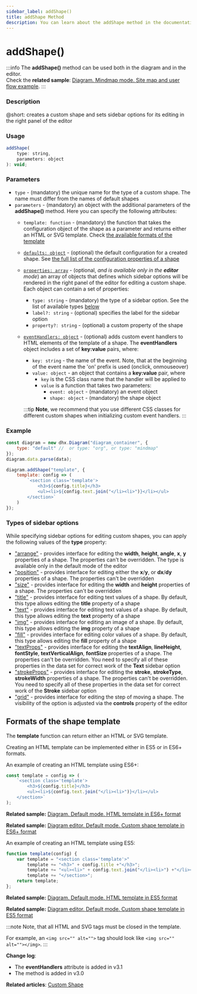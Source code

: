 ```yaml
---
sidebar_label: addShape()
title: addShape Method
description: You can learn about the addShape method in the documentation of the DHTMLX JavaScript Diagram library. Browse developer guides and API reference, try out code examples and live demos, and download a free 30-day evaluation version of DHTMLX Diagram.
---
```


# addShape()

:::info
The **addShape()** method can be used both in the diagram and in the editor. <br>Check the **related sample**: [Diagram. Mindmap mode. Site map and user flow example](https://snippet.dhtmlx.com/do1jwmw1).
:::

### Description

@short: creates a custom shape and sets sidebar options for its editing in the right panel of the editor

### Usage

~~~jsx 
addShape(
    type: string, 
    parameters: object
): void;
~~~

### Parameters

- `type` - (mandatory) the unique name for the type of a custom shape. The name must differ from the names of default shapes
- `parameters` - (mandatory) an object with the additional parameters of the **addShape()** method. Here you can specify the following attributes:
    - `template: function` - (mandatory) the function that takes the configuration object of the shape as a parameter and returns either an HTML or SVG template. Check [the available formats of the template](#formats-of-the-shape-template)
    - [`defaults: object`](../../../shapes/custom_shape/) - (optional) the default configuration for a created shape. See [the full list of the configuration properties of a shape](../../../shapes/configuration_properties/)
    - [`properties: array`](../../../guides/diagram_editor/right_panel/#configuring-options-for-editing-custom-shapes) - (optional, <i>and is available only in the **editor** mode</i>) an array of objects that defines which sidebar options will be rendered in the right panel of the editor for editing a custom shape. Each object can contain a set of properties:
        - `type: string` - (mandatory) the type of a sidebar option. See the list of available types [below](#types-of-sidebar-options)
        - `label?: string` - (optional) specifies the label for the sidebar option
        - `property?: string` - (optional) a custom property of the shape
    - [`eventHandlers: object`](../../../shapes/custom_shape/#event-handlers-for-custom-shapes) - (optional) adds custom event handlers to HTML elements of the template of a shape. The **eventHandlers** object includes a set of **key:value** pairs, where:
        - `key: string` - the name of the event. Note, that at the beginning of the event name the 'on' prefix is used (onclick, onmouseover)
        - `value: object` - an object that contains a **key:value** pair, where 
          - `key` is the CSS class name that the handler will be applied to
          - `value` is a function that takes two parameters:
            - `event: object` - (mandatory) an event object
            - `shape: object` - (mandatory) the shape object
         
        :::tip
        **Note**, we recommend that you use different CSS classes for different custom shapes when initializing custom event handlers.
        :::

### Example

~~~jsx {6-12}
const diagram = new dhx.Diagram("diagram_container", {
	type: "default" //  or type: "org", or type: "mindmap"
});
diagram.data.parse(data);

diagram.addShape("template", {
	template: config => (
    	`<section class='template'>
         	<h3>${config.title}</h3>
         	<ul><li>${config.text.join("</li><li>")}</li></ul>
     	</section>`
	)	
});
~~~



### Types of sidebar options

While specifying sidebar options for editing custom shapes, you can apply the following values of the **type** property:

- ["arrange"](../../../guides/diagram_editor/right_panel/#arrange) - provides interface for editing the **width**, **height**, **angle**, **x**, **y** properties of a shape. The properties can't be overridden. The type is available only in the default mode of the editor
- ["position"](../../../guides/diagram_editor/right_panel/#position) - provides interface for editing either the **x**/**y**, or **dx**/**dy** properties of a shape. The properties can't be overridden
- ["size"](../../../guides/diagram_editor/right_panel/#size) - provides interface for editing the **width** and **height** properties of a shape. The properties can't be overridden
- ["title"](../../../guides/diagram_editor/right_panel/#title) - provides interface for editing text values of a shape. By default, this type allows editing the **title** property of a shape
- ["text"](../../../guides/diagram_editor/right_panel/#text) - provides interface for editing text values of a shape. By default, this type allows editing the **text** property of a shape
- ["img"](../../../guides/diagram_editor/right_panel/#image) - provides interface for editing an image of a shape. By default, this type allows editing the **img** property of a shape
- ["fill"](../../../guides/diagram_editor/right_panel/#fill) - provides interface for editing color values of a shape. By default, this type allows editing the **fill** property of a shape
- ["textProps"](../../../guides/diagram_editor/right_panel/#text-settings) - provides interface for editing the **textAlign**, **lineHeight**, **fontStyle**, **textVerticalAlign**, **fontSize** properties of a shape. The properties can't be overridden. You need to specify all of these properties in the data set for correct work of the **Text** sidebar option
- ["strokeProps"](../../../guides/diagram_editor/right_panel/#stroke) - provides interface for editing the **stroke**, **strokeType**, **strokeWidth** properties of a shape. The properties can't be overridden. You need to specify all of these properties in the data set for correct work of the **Stroke** sidebar option
- ["grid"](../../../guides/diagram_editor/right_panel/#grid-step) - provides interface for editing the step of moving a shape. The visibility of the option is adjusted via the **controls** property of the editor

## Formats of the shape template

The **template** function can return either an HTML or SVG template.

Creating an HTML template can be implemented either in ES5 or in ES6+ formats.

An example of creating an HTML template using ES6+:

~~~js
const template = config => (
    `<section class='template'>
        <h3>${config.title}</h3>
        <ul><li>${config.text.join("</li><li>")}</li></ul>
    </section>`
);
~~~

**Related sample:**	[Diagram. Default mode. HTML template in ES6+ format](https://snippet.dhtmlx.com/z8ikyyek)

**Related sample:**	[Diagram editor. Default mode. Custom shape template in ES6+ format](https://snippet.dhtmlx.com/9gb3l7el)

An example of creating an HTML template using ES5:

~~~js
function template(config) {
    var template = "<section class='template'>"
        template += "<h3>" + config.title +"</h3>";
        template += "<ul><li>" + config.text.join("</li><li>") +"</li></ul>";
        template += "</section>";
    return template;
};
~~~

**Related sample:** [Diagram. Default mode. HTML template in ES5 format](https://snippet.dhtmlx.com/p2m7nqbj)

**Related sample:** [Diagram editor. Default mode. Custom shape template in ES5 format](https://snippet.dhtmlx.com/9y51k3fl)

:::note
Note, that all HTML and SVG tags must be closed in the template.

For example, an `<img src="" alt="">` tag should look like `<img src="" alt=""></img>`.
:::

**Change log**:
- The **eventHandlers** attribute is added in v3.1
- The method is added in v3.0

**Related articles**: [Custom Shape](../../../shapes/custom_shape/)
